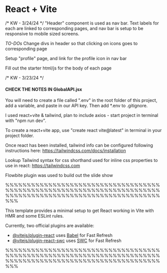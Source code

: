 # React + Vite
/* KW - 3/24/24 */
"Header" component is used as nav bar. Text labels for each are linked to corresponding pages, and nav bar is setup to be responsive to mobile sized screens. 

*TO-DOs*
Change divs in header so that clicking on icons goes to corresponding page

Setup "profile" page, and link for the profile icon in nav bar

Fill out the starter html/js for the body of each page


/* KW - 3/23/24 */
#### CHECK THE NOTES IN GlobalAPI.jsx ####

You will need to create a file called ".env" in the root folder of this project,
add a variable, and paste in our API key. Then add *.env to .gitignore.

I used react+vite & tailwind, plan to include axios - start project in terminal with "npm run dev".

To create a react+vite app, use "create react vite@latest" in terminal in your project folder.

Once react has been installed, tailwind info can be configured following instructions here:
https://tailwindcss.com/docs/installation

Lookup Tailwind syntax for css shorthand used for inline css properties to use in react:
https://tailwindcss.com

Flowbite plugin was used to build out the slide show

%%%%%%%%%%%%%%%%%%%%%%%%%%%%%%%%%%%%%%%%%%%%%%%%%%%%%%%%%%%%%%%%%%%%%%%%%%%%%%%%%%%%%%%%%%%%%%%%%%%%%%%%%%%%%%%

This template provides a minimal setup to get React working in Vite with HMR and some ESLint rules.

Currently, two official plugins are available:

- [@vitejs/plugin-react](https://github.com/vitejs/vite-plugin-react/blob/main/packages/plugin-react/README.md) uses [Babel](https://babeljs.io/) for Fast Refresh
- [@vitejs/plugin-react-swc](https://github.com/vitejs/vite-plugin-react-swc) uses [SWC](https://swc.rs/) for Fast Refresh

%%%%%%%%%%%%%%%%%%%%%%%%%%%%%%%%%%%%%%%%%%%%%%%%%%%%%%%%%%%%%%%%%%%%%%%%%%%%%%%%%%%%%%%%%%%%%%%%%%%%%%%%%%%%%%%
